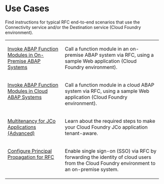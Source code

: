<!-- loioeffd6beff12b4dd09fef4e90c22f21d2 -->

# Use Cases

Find instructions for typical RFC end-to-end scenarios that use the Connectivity service and/or the Destination service \(Cloud Foundry environment\).


<table>
<tr>
<td valign="top">

[Invoke ABAP Function Modules in On-Premise ABAP Systems](invoke-abap-function-modules-in-on-premise-abap-systems-bfcb54c.md)

</td>
<td valign="top">

Call a function module in an on-premise ABAP system via RFC, using a sample Web application \(Cloud Foundry environment\).

</td>
</tr>
<tr>
<td valign="top">

[Invoke ABAP Function Modules in Cloud ABAP Systems](invoke-abap-function-modules-in-cloud-abap-systems-55c9d13.md)

</td>
<td valign="top">

Call a function module in a cloud ABAP system via RFC, using a sample Web application \(Cloud Foundry environment\).

</td>
</tr>
<tr>
<td valign="top">

[Multitenancy for JCo Applications \(Advanced\)](multitenancy-for-jco-applications-advanced-93c1e03.md)

</td>
<td valign="top">

Learn about the required steps to make your Cloud Foundry JCo application tenant-aware.

</td>
</tr>
<tr>
<td valign="top">

[Configure Principal Propagation for RFC](configure-principal-propagation-for-rfc-30c4168.md)

</td>
<td valign="top">

Enable single sign-on \(SSO\) via RFC by forwarding the identity of cloud users from the Cloud Foundry environment to an on-premise system.

</td>
</tr>
</table>

